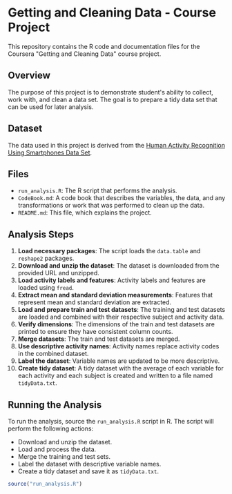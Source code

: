# Getting and Cleaning Data - Course Project

This repository contains the R code and documentation files for the Coursera "Getting and Cleaning Data" course project.

## Overview

The purpose of this project is to demonstrate student's ability to collect, work with, and clean a data set. The goal is to prepare a tidy data set that can be used for later analysis.

## Dataset

The data used in this project is derived from the [Human Activity Recognition Using Smartphones Data Set](http://archive.ics.uci.edu/ml/datasets/Human+Activity+Recognition+Using+Smartphones).

## Files

- `run_analysis.R`: The R script that performs the analysis.
- `CodeBook.md`: A code book that describes the variables, the data, and any transformations or work that was performed to clean up the data.
- `README.md`: This file, which explains the project.

## Analysis Steps

1. **Load necessary packages**: The script loads the `data.table` and `reshape2` packages.
2. **Download and unzip the dataset**: The dataset is downloaded from the provided URL and unzipped.
3. **Load activity labels and features**: Activity labels and features are loaded using `fread`.
4. **Extract mean and standard deviation measurements**: Features that represent mean and standard deviation are extracted.
5. **Load and prepare train and test datasets**: The training and test datasets are loaded and combined with their respective subject and activity data.
6. **Verify dimensions**: The dimensions of the train and test datasets are printed to ensure they have consistent column counts.
7. **Merge datasets**: The train and test datasets are merged.
8. **Use descriptive activity names**: Activity names replace activity codes in the combined dataset.
9. **Label the dataset**: Variable names are updated to be more descriptive.
10. **Create tidy dataset**: A tidy dataset with the average of each variable for each activity and each subject is created and written to a file named `tidyData.txt`.

## Running the Analysis

To run the analysis, source the `run_analysis.R` script in R. The script will perform the following actions:
- Download and unzip the dataset.
- Load and process the data.
- Merge the training and test sets.
- Label the dataset with descriptive variable names.
- Create a tidy dataset and save it as `tidyData.txt`.

```r
source("run_analysis.R")

